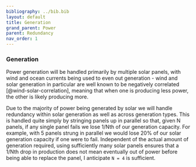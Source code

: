 ```yaml
---
bibliography: ../bib.bib
layout: default
title: Generation
grand_parent: Power
parent: Redundancy
nav_order: 1
---
```

### Generation

Power generation will be handled primarily by multiple solar panels,
with wind and ocean currents being used to even out generation - wind
and solar generation in particular are well known to be negatively
correlated [@wind-solar-correlation], meaning that when one is producing
less power, the other is likely producing more.

Due to the majority of power being generated by solar we will handle
redundancy within solar generation as well as across generation types.
This is handled quite simply by stringing panels up in parallel so that,
given N panels, if any single panel fails we lose 1/Nth of our
generation capacity. For example, with 5 panels strung in parallel we
would lose 20% of our solar generation capacity if one were to fail.
Independent of the actual amount of generation required, using
sufficiently many solar panels ensures that a 1/Nth drop in production
does not mean eventually out of power before being able to replace the
panel, I anticipate `N = 4` is sufficient.